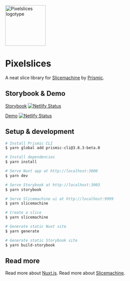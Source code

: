 <img src="https://github.com/samuelhorn/pixelslices/blob/master/static/icon.png?raw=true" alt="Pixelslices logotype" width="128" height="128" />

# Pixelslices

A neat slice library for [Slicemachine](https://www.slicemachine.dev/) by [Prismic](https://prismic.io/).

## Storybook & Demo

[Storybook](https://pxlsls-story.samuelhorn.com) [![Netlify Status](https://api.netlify.com/api/v1/badges/f6ce1400-93dc-4cea-9793-fd275b4cda00/deploy-status)](https://app.netlify.com/sites/pxlsls-story/deploys)

[Demo](https://pxlsls-demo.samuelhorn.com) [![Netlify Status](https://api.netlify.com/api/v1/badges/da3d6cf3-4571-4e26-9a24-fde92f63e86e/deploy-status)](https://app.netlify.com/sites/pxlsls-demo/deploys)

## Setup & development

```bash
# Install Prismic CLI
$ yarn global add prismic-cli@3.8.3-beta.0

# Install dependencies
$ yarn install

# Serve Nuxt app at http://localhost:3000
$ yarn dev

# Serve Storybook at http://localhost:3003
$ yarn storybook

# Serve Slicemachine ui at http://localhost:9999
$ yarn slicemachine

# Create a slice
$ yarn slicemachine

# Generate static Nuxt site
$ yarn generate

# Generate static Storybook site
$ yarn build-storybook
```

## Read more

Read more about [Nuxt.js](https://nuxtjs.org).
Read more about [Slicemachine](https://www.slicemachine.dev/).
